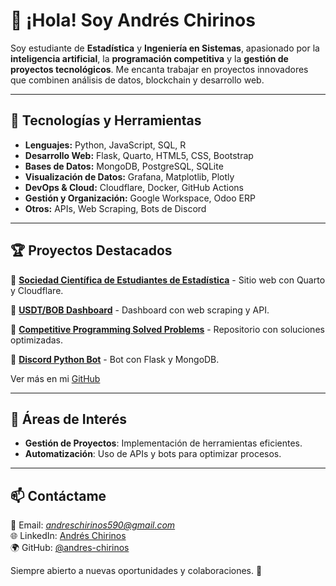# 👋 ¡Hola! Soy Andrés Chirinos

Soy estudiante de **Estadística** y **Ingeniería en Sistemas**, apasionado por la **inteligencia artificial**, la **programación competitiva** y la **gestión de proyectos tecnológicos**. Me encanta trabajar en proyectos innovadores que combinen análisis de datos, blockchain y desarrollo web.

---

## 🚀 Tecnologías y Herramientas

- **Lenguajes:** Python, JavaScript, SQL, R
- **Desarrollo Web:** Flask, Quarto, HTML5, CSS, Bootstrap
- **Bases de Datos:** MongoDB, PostgreSQL, SQLite
- **Visualización de Datos:** Grafana, Matplotlib, Plotly
- **DevOps & Cloud:** Cloudflare, Docker, GitHub Actions
- **Gestión y Organización:** Google Workspace, Odoo ERP
- **Otros:** APIs, Web Scraping, Bots de Discord

---

## 🏆 Proyectos Destacados

🔹 [**Sociedad Científica de Estudiantes de Estadística**](https://sociest.org/) - Sitio web con Quarto y Cloudflare.

🔹 [**USDT/BOB Dashboard**](https://github.com/andres-chirinos/usdt-bob-dashboard) - Dashboard con web scraping y API.

🔹 [**Competitive Programming Solved Problems**](https://github.com/clubalgoritmos/CompetitiveProgramming) - Repositorio con soluciones optimizadas.

🔹 [**Discord Python Bot**](https://github.com/andres-chirinos/DiscordBotWebsite) - Bot con Flask y MongoDB.

Ver más en mi [GitHub](https://github.com/andres-chirinos?tab=repositories)

---

## 📌 Áreas de Interés

- **Gestión de Proyectos**: Implementación de herramientas eficientes.
- **Automatización**: Uso de APIs y bots para optimizar procesos.

---

## 📫 Contáctame

📧 Email: *andreschirinos590@gmail.com*  
🌐 LinkedIn: [Andrés Chirinos](https://www.linkedin.com/in/andres-chirinos)  
🌍 GitHub: [@andres-chirinos](https://github.com/andres-chirinos)

Siempre abierto a nuevas oportunidades y colaboraciones. 🚀
